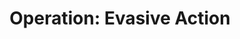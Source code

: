 ---
mission_id: evasive
editorsChoice:
title: "Operation: Evasive Action"
authors: 
    - "Andrew Emmons"
date:
filename: "deathst1.zip"
description: "As Han Solo and his team of commandos attempts to infiltrate the shield generator on Endor, they are unaware that the Emperor has plans for them. A legion of Dark Troopers is on the Death Star, awaiting launch for Endor. Your job is to somehow get onto the Death Star and eliminate the Dark Troopers before they can launch and destroy any hope the Rebellion has of defeating the Emperor."
cover: "evasive.png"
levelReplaced:	SECBASE
difficulty: no
bm:	no
fme: no
wax: no
three_do: no
voc: no
gmd: no
vue: no
lfd: no
base: "New level from scratch" 
editors: "DFUSE"

---